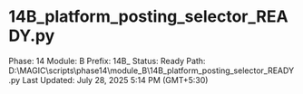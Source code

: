 # 14B_platform_posting_selector_READY.py

Phase: 14
Module: B
Prefix: 14B_
Status: Ready
Path: D:\MAGIC\scripts\phase14\module_B\14B_platform_posting_selector_READY.py
Last Updated: July 28, 2025 5:14 PM (GMT+5:30)